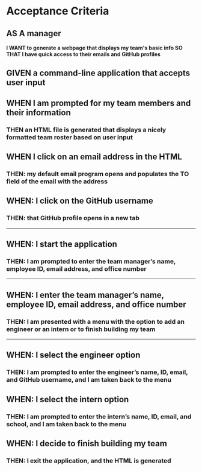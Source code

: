 # Acceptance Criteria

## AS A manager

**I WANT to generate a webpage that displays my team's basic info
SO THAT I have quick access to their emails and GitHub profiles**

## GIVEN a command-line application that accepts user input

## WHEN I am prompted for my team members and their information

### THEN an HTML file is generated that displays a nicely formatted team roster based on user input

## WHEN I click on an email address in the HTML

### THEN: my default email program opens and populates the TO field of the email with the address

## WHEN: I click on the GitHub username

### THEN: that GitHub profile opens in a new tab

---

## WHEN: I start the application

### THEN: I am prompted to enter the team manager’s name, employee ID, email address, and office number

---

## WHEN: I enter the team manager’s name, employee ID, email address, and office number

### THEN: I am presented with a menu with the option to add an engineer or an intern or to finish building my team

---

## WHEN: I select the engineer option

### THEN: I am prompted to enter the engineer’s name, ID, email, and GitHub username, and I am taken back to the menu

## WHEN: I select the intern option

### THEN: I am prompted to enter the intern’s name, ID, email, and school, and I am taken back to the menu

## WHEN: I decide to finish building my team

### THEN: I exit the application, and the HTML is generated
